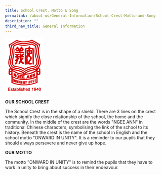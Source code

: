 ```yaml
---
title: School Crest, Motto & Song
permalink: /about-us/General-Information/School-Crest-Motto-and-Song
description: ""
third_nav_title: General Information
---
```

<img src="/images/NAPS-Crest.jpeg" 
     style="width:25%">
		 
**OUR SCHOOL CREST**


  

The School Crest is in the shape of a shield. There are 3 lines on the crest which signify the close relationship of the school, the home and the community. In the middle of the crest are the words "NGEE ANN" in traditional Chinese characters, symbolising the link of the school to its history. Beneath the crest is the name of the school in English and the school motto "ONWARD IN UNITY". It is a reminder to our pupils that they should always persevere and never give up hope.

 

**OUR MOTTO**


  

The motto "ONWARD IN UNITY" is to remind the pupils that they have to work in unity to bring about success in their endeavour.